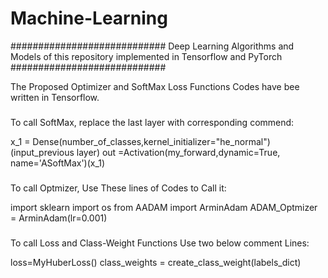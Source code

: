 # Machine-Learning
############################
Deep Learning Algorithms and Models of this repository implemented in Tensorflow and PyTorch
############################

The Proposed Optimizer and SoftMax Loss Functions Codes have bee written in Tensorflow. 

###
To call SoftMax, replace the last layer with corresponding commend:

x_1 = Dense(number_of_classes,kernel_initializer="he_normal")(input_previous layer)
out =Activation(my_forward,dynamic=True, name='ASoftMax')(x_1)
###
To call Optmizer, Use These lines of Codes to Call it:

import sklearn
import os
from AADAM import ArminAdam
ADAM_Optmizer = ArminAdam(lr=0.001)
###
To call Loss and Class-Weight Functions Use two below comment Lines:

loss=MyHuberLoss()
class_weights = create_class_weight(labels_dict)

######
